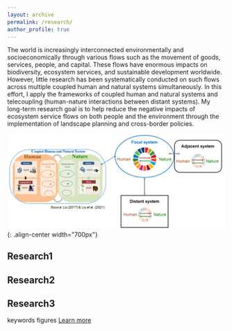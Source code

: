 ```yaml
---
layout: archive
permalink: /research/
author_profile: true
---
```


The world is increasingly interconnected environmentally and socioeconomically through various flows such as the movement of goods, services, people, and capital. These flows have enormous impacts on biodiversity, ecosystem services, and sustainable development worldwide. However, little research has been systematically conducted on such flows across multiple coupled human and natural systems simultaneously. In this effort, I apply the frameworks of coupled human and natural systems and telecoupling (human-nature interactions between distant systems). My long-term research goal is to help reduce the negative impacts of ecosystem service flows on both people and the environment through the implementation of landscape planning and cross-border policies.

![CHANSframework](../images/CHANS_Telecoupling_framework.png){: .align-center width="700px"}

## Research1

## Research2

## Research3

keywords
figures
[Learn more]()


